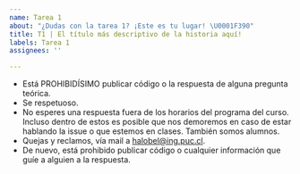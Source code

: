 ```yaml
---
name: Tarea 1
about: "¿Dudas con la tarea 1? ¡Este es tu lugar! \U0001F390"
title: T1 | El título más descriptivo de la historia aquí!
labels: Tarea 1
assignees: ''

---
```


- Está PROHIBIDÍSIMO publicar código o la respuesta de alguna pregunta teórica.
- Se respetuoso.
- No esperes una respuesta fuera de los horarios del programa del curso. Incluso dentro de estos es posible que nos demoremos en caso de estar hablando la issue o que estemos en clases. También somos alumnos.
- Quejas y reclamos, vía mail a halobel@ing.puc.cl.
- De nuevo, está prohibido publicar código o cualquier información que guíe a alguien a la respuesta.
